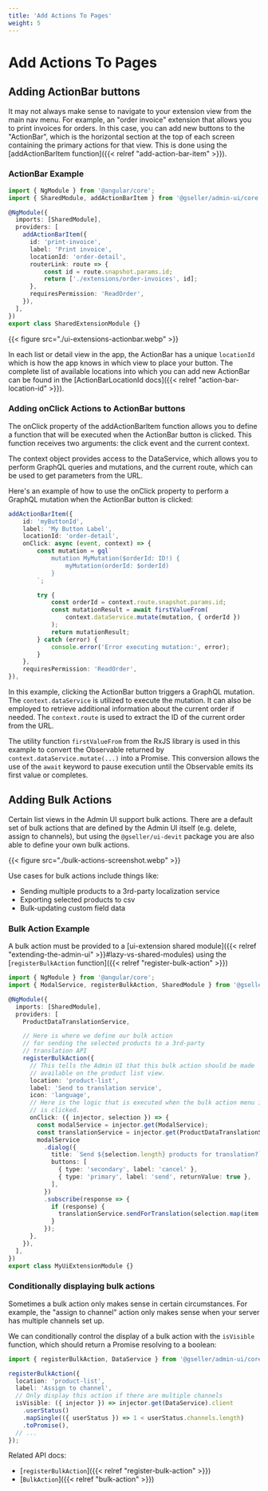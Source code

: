 ```yaml
---
title: 'Add Actions To Pages'
weight: 5
---
```


# Add Actions To Pages


## Adding ActionBar buttons

It may not always make sense to navigate to your extension view from the main nav menu. For example, an "order invoice" extension that allows you to print invoices for orders. In this case, you can add new buttons to the "ActionBar", which is the horizontal section at the top of each screen containing the primary actions for that view. This is done using the [addActionBarItem function]({{< relref "add-action-bar-item" >}}).

### ActionBar Example

```TypeScript
import { NgModule } from '@angular/core';
import { SharedModule, addActionBarItem } from '@gseller/admin-ui/core';

@NgModule({
  imports: [SharedModule],
  providers: [
    addActionBarItem({
      id: 'print-invoice',
      label: 'Print invoice',
      locationId: 'order-detail',
      routerLink: route => {
          const id = route.snapshot.params.id;
          return ['./extensions/order-invoices', id];
      },
      requiresPermission: 'ReadOrder',
    }),
  ],
})
export class SharedExtensionModule {}
```

{{< figure src="./ui-extensions-actionbar.webp" >}}

In each list or detail view in the app, the ActionBar has a unique `locationId` which is how the app knows in which view to place your button. The complete list of available locations into which you can add new ActionBar can be found in the [ActionBarLocationId docs]({{< relref "action-bar-location-id" >}}).

### Adding onClick Actions to ActionBar buttons

The onClick property of the addActionBarItem function allows you to define a function that will be executed when the ActionBar button is clicked. This function receives two arguments: the click event and the current context.

The context object provides access to the DataService, which allows you to perform GraphQL queries and mutations, and the current route, which can be used to get parameters from the URL.

Here's an example of how to use the onClick property to perform a GraphQL mutation when the ActionBar button is clicked:

```TypeScript
addActionBarItem({
    id: 'myButtonId',
    label: 'My Button Label',
    locationId: 'order-detail',
    onClick: async (event, context) => {
        const mutation = gql`
            mutation MyMutation($orderId: ID!) {
                myMutation(orderId: $orderId)
            }
        `;

        try {
            const orderId = context.route.snapshot.params.id;
            const mutationResult = await firstValueFrom(
                context.dataService.mutate(mutation, { orderId })
            );
            return mutationResult;
        } catch (error) {
            console.error('Error executing mutation:', error);
        }
    },
    requiresPermission: 'ReadOrder',
}),
```

In this example, clicking the ActionBar button triggers a GraphQL mutation. The `context.dataService` is utilized to execute the mutation. It can also be employed to retrieve additional information about the current order if needed. The `context.route` is used to extract the ID of the current order from the URL.

The utility function `firstValueFrom` from the RxJS library is used in this example to convert the Observable returned by `context.dataService.mutate(...)` into a Promise. This conversion allows the use of the `await` keyword to pause execution until the Observable emits its first value or completes.

## Adding Bulk Actions

Certain list views in the Admin UI support bulk actions. There are a default set of bulk actions that are defined by the Admin UI itself (e.g. delete, assign to channels), but using the `@gseller/ui-devit` package
you are also able to define your own bulk actions.

{{< figure src="./bulk-actions-screenshot.webp" >}}

Use cases for bulk actions include things like:

- Sending multiple products to a 3rd-party localization service
- Exporting selected products to csv
- Bulk-updating custom field data

### Bulk Action Example

A bulk action must be provided to a [ui-extension shared module]({{< relref "extending-the-admin-ui" >}}#lazy-vs-shared-modules) using the [`registerBulkAction` function]({{< relref "register-bulk-action" >}})

```TypeScript
import { NgModule } from '@angular/core';
import { ModalService, registerBulkAction, SharedModule } from '@gseller/admin-ui/core';

@NgModule({
  imports: [SharedModule],
  providers: [
    ProductDataTranslationService,

    // Here is where we define our bulk action
    // for sending the selected products to a 3rd-party
    // translation API
    registerBulkAction({
      // This tells the Admin UI that this bulk action should be made
      // available on the product list view.
      location: 'product-list',
      label: 'Send to translation service',
      icon: 'language',
      // Here is the logic that is executed when the bulk action menu item
      // is clicked.
      onClick: ({ injector, selection }) => {
        const modalService = injector.get(ModalService);
        const translationService = injector.get(ProductDataTranslationService);
        modalService
          .dialog({
            title: `Send ${selection.length} products for translation?`,
            buttons: [
              { type: 'secondary', label: 'cancel' },
              { type: 'primary', label: 'send', returnValue: true },
            ],
          })
          .subscribe(response => {
            if (response) {
              translationService.sendForTranslation(selection.map(item => item.productId));
            }
          });
      },
    }),
  ],
})
export class MyUiExtensionModule {}
```

### Conditionally displaying bulk actions

Sometimes a bulk action only makes sense in certain circumstances. For example, the "assign to channel" action only makes sense when your server has multiple channels set up.

We can conditionally control the display of a bulk action with the `isVisible` function, which should return a Promise resolving to a boolean:

```TypeScript
import { registerBulkAction, DataService } from '@gseller/admin-ui/core';

registerBulkAction({
  location: 'product-list',
  label: 'Assign to channel',
  // Only display this action if there are multiple channels
  isVisible: ({ injector }) => injector.get(DataService).client
    .userStatus()
    .mapSingle(({ userStatus }) => 1 < userStatus.channels.length)
    .toPromise(),
  // ...
});
```

Related API docs:

- [`registerBulkAction`]({{< relref "register-bulk-action" >}})
- [`BulkAction`]({{< relref "bulk-action" >}})
